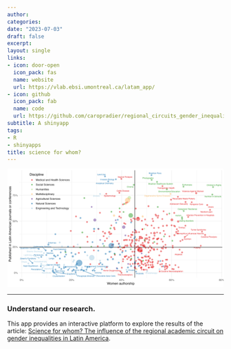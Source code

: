 ```yaml
---
author:
categories:
date: "2023-07-03"
draft: false
excerpt: 
layout: single
links:
- icon: door-open
  icon_pack: fas
  name: website
  url: https://vlab.ebsi.umontreal.ca/latam_app/
- icon: github
  icon_pack: fab
  name: code
  url: https://github.com/caropradier/regional_circuits_gender_inequality
subtitle: A shinyapp
tags:
- R
- shinyapps
title: science for whom?
---
```


![science for whom?](featured-hex.png)


---

### Understand our research.

This app provides an interactive platform to explore the results of the article: [Science for whom? The influence of the regional academic circuit on gender inequalities in Latin America]( https://doi.org/10.1002/asi.24972).



